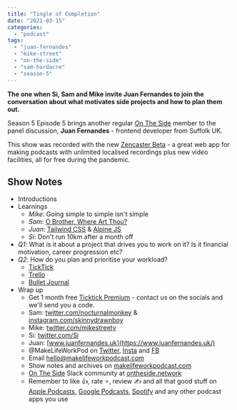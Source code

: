 ```yaml
---
title: "Tingle of Completion"
date: "2021-03-15"
categories: 
  - "podcast"
tags: 
  - "juan-fernandes"
  - "mike-street"
  - "on-the-side"
  - "sam-hardacre"
  - "season-5"
---
```


**The one when Si, Sam and Mike invite Juan Fernandes to join the conversation about what motivates side projects and how to plan them out.**

Season 5 Episode 5 brings another regular [On The Side](http://ontheside.network) member to the panel discussion, **Juan Fernandes** - frontend developer from Suffolk UK.

This show was recorded with the new [Zencaster Beta](https://zencastr.com) - a great web app for making podcasts with unlimited localised recordings plus new video facilities, all for free during the pandemic.

## Show Notes

- Introductions
- Learnings
    - _Mike_: Going simple to simple isn't simple
    - _Sam_: [O Brother, Where Art Thou?](https://www.netflix.com/watch/60002991?source=35)
    - _Juan_: [Tailwind CSS](https://tailwindcss.com) & [Alpine JS](https://github.com/alpinejs/alpine)
    - _Si_: Don't run 10km after a month off
- _Q1_: What is it about a project that drives you to work on it? Is it financial motivation, career progression etc?
- _Q2_: How do you plan and prioritise your workload?
    - [TickTick](https://ticktick.com/r?c=dro4kuok)
    - [Trello](https://trello.com/sijobling/recommend)
    - [Bullet Journal](https://bulletjournal.com/)
- Wrap up
    - Get 1 month free [Ticktick Premium](https://ticktick.com/r?c=dro4kuok) - contact us on the socials and we'll send you a code.
    - Sam: [twitter.com/nocturnalmonkey](https://twitter.com/nocturnalmonkey) & [instagram.com/skinnydrawnboy](https://www.instagram.com/skinnydrawnboy/)
    - Mike: [twitter.com/mikestreety](https://twitter.com/mikestreety) 
    - Si: [twitter.com/Si](https://twitter.com/Si) 
    - Juan: [www.juanfernandes.uk](https://www.juanfernandes.uk/)
    - @MakeLifeWorkPod on [Twitter](http://twitter.com/MakeLifeWorkPod), [Insta](http://instagram.com/MakeLifeWorkPod) and [FB](http://facebook.com/MakeLifeWorkPod)
    - Email hello@makelifeworkpodcast.com
    - Show notes and archives on [makelifeworkpodcast.com](https://makelifeworkpodcast.com)
    - [On The Side](http://ontheside.network) Slack community at [ontheside.network](http://ontheside.network)
    - Remember to like 👍, rate ⭐️, review ✍️ and all that good stuff on [Apple Podcasts](https://podcasts.apple.com/gb/podcast/make-life-work/id1490247567), [Google Podcasts](https://podcasts.google.com/feed/aHR0cHM6Ly9tYWtlbGlmZXdvcmtwb2RjYXN0LmNvbS9mZWVkL3BvZGNhc3Qv?sa=X&ved=2ahUKEwiCu_2Lva3vAhUDpRoKHUuOA5MQ9sEGegQIARAK), [Spotify](https://open.spotify.com/show/0s2JUvAOvjjKVgcuUGp9at) and any other podcast apps you use
